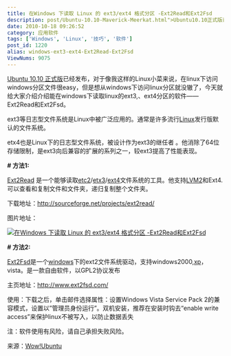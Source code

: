 ```yaml
---
title: 在Windows 下读取 Linux 的 ext3/ext4 格式分区 -Ext2Read和Ext2Fsd
description: post/Ubuntu-10.10-Maverick-Meerkat.html">Ubuntu10.10正式版已经发布，对于像我这样的Linux小菜来说，在linux下访问windows分区文件很easy，但是想从windows下访问linux分区就没辙了，今天就给大家介绍介绍能在windows下读取linux的ext3,、ext4分区的软件——Ext2Read和Ext2Fsd。
date: 2010-10-18 09:26:52
category: 应用软件
tags: ['Windows', 'Linux', '技巧', '软件']
post_id: 1220
alias: windows-ext3-ext4-Ext2Read-Ext2Fsd
ViewNums: 9075
---
```


[Ubuntu 10.10 正式版](/blog/ubuntu-1010-maverick-meerkat "ubuntu 1010 正式版下载")已经发布，对于像我这样的Linux小菜来说，在linux下访问windows分区文件很easy，但是想从windows下访问linux分区就没辙了，今天就给大家介绍介绍能在windows下读取linux的ext3,、ext4分区的软件——Ext2Read和Ext2Fsd。

ext3等日志型文件系统是Linux中被广泛应用的。通常是许多流行[Linux](/tags/Linux)发行版默认的文件系统。

etx4也是Linux下的日志型文件系统，被设计作为ext3的继任者 。他消除了64位存储限制，是ext3向后兼容的扩展的系列之一，较ext3提高了性能表现。

**# 方法1:**

[Ext2Read](/blog/windows-ext3-ext4-ext2read-ext2fsd) 是一个能够读取[etc2](/blog/windows-ext3-ext4-ext2read-ext2fsd)/[etx3](/blog/windows-ext3-ext4-ext2read-ext2fsd)/[ext4](/blog/windows-ext3-ext4-ext2read-ext2fsd)文件系统的工具。他支持[LVM2](/blog/windows-ext3-ext4-ext2read-ext2fsd)和Ext4.可以查看和复制文件和文件夹，递归复制整个文件夹。

下载地址：<http://sourceforge.net/projects/ext2read/>

图片地址：

[![在Windows 下读取 Linux 的 ext3/ext4 格式分区 -Ext2Read和Ext2Fsd](http://wowubuntu.com/wp-content/uploads/2010/09/screenshot1.jpg "screenshot1")](/blog/windows-ext3-ext4-ext2read-ext2fsd)

**# 方法2:**

[Ext2Fsd](/blog/windows-ext3-ext4-ext2read-ext2fsd)是一个[windows](/blog/deepin-litexp-windows-xp-sp3-v62)下的ext2文件系统驱动，支持windows2000,[xp](/blog/deepin-ghost-xp-sp3-v90-iso)，vista。是一款自由软件，以GPL2协议发布

主页地址：<http://www.ext2fsd.com/>

使用：下载之后，单击邮件选择属性：设置Windows Vista Service Pack 2的兼容模式，设置以”管理员身份运行”。双机安装，推荐在安装时钩去“enable write access”来保护linux不被写入，以防止数据丢失

注：软件使用有风险，请自己承担失败风险。

来源：[Wow!Ubuntu](http://wowubuntu.com/win-read-ext3-ext4.html)

